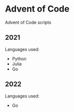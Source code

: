 # Advent of Code

Advent of Code scripts

## 2021

Languages used:

- Python
- Julia
- Go

## 2022

Languages used:

- Go
